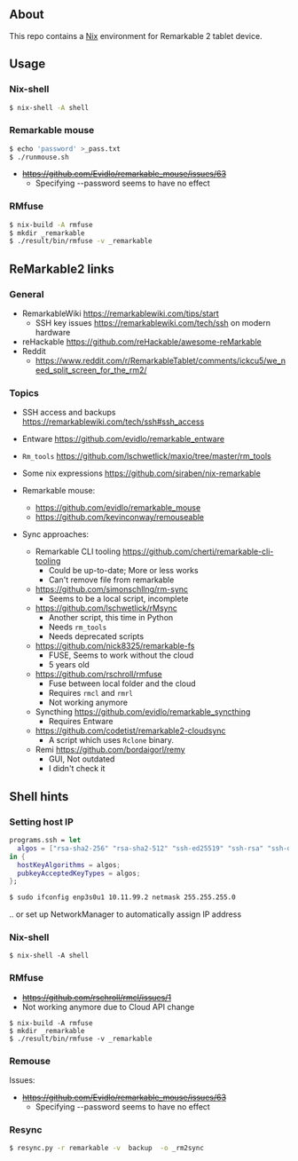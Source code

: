 About
-----

This repo contains a [Nix](http://www.nixos.org) environment for Remarkable 2
tablet device.

Usage
-----

### Nix-shell

```sh
$ nix-shell -A shell
```

### Remarkable mouse

```sh
$ echo 'password' >_pass.txt
$ ./runmouse.sh
```

* ~~https://github.com/Evidlo/remarkable_mouse/issues/63~~
  + Specifying --password seems to have no effect

### RMfuse

```sh
$ nix-build -A rmfuse
$ mkdir _remarkable
$ ./result/bin/rmfuse -v _remarkable
```


ReMarkable2 links
-----------------

### General

* RemarkableWiki https://remarkablewiki.com/tips/start
  - SSH key issues https://remarkablewiki.com/tech/ssh on modern hardware
* reHackable https://github.com/reHackable/awesome-reMarkable
* Reddit
  - https://www.reddit.com/r/RemarkableTablet/comments/ickcu5/we_need_split_screen_for_the_rm2/

### Topics

* SSH access and backups https://remarkablewiki.com/tech/ssh#ssh_access
* Entware https://github.com/evidlo/remarkable_entware
* `Rm_tools` https://github.com/lschwetlick/maxio/tree/master/rm_tools
* Some nix expressions https://github.com/siraben/nix-remarkable

* Remarkable mouse:
  - https://github.com/evidlo/remarkable_mouse
  - https://github.com/kevinconway/remouseable

* Sync approaches:
  - Remarkable CLI tooling https://github.com/cherti/remarkable-cli-tooling
    + Could be up-to-date; More or less works
    + Can't remove file from remarkable
  - https://github.com/simonschllng/rm-sync
    + Seems to be a local script, incomplete
  - https://github.com/lschwetlick/rMsync
    + Another script, this time in Python
    + Needs `rm_tools`
    + Needs deprecated scripts
  - https://github.com/nick8325/remarkable-fs
    + FUSE, Seems to work without the cloud
    + 5 years old
  - https://github.com/rschroll/rmfuse
    + Fuse between local folder and the cloud
    + Requires `rmcl` and `rmrl`
    + Not working anymore
  - Syncthing https://github.com/evidlo/remarkable_syncthing
    + Requires Entware
  - https://github.com/codetist/remarkable2-cloudsync
    + A script which uses `Rclone` binary.
  - Remi https://github.com/bordaigorl/remy
    + GUI, Not outdated
    + I didn't check it

Shell hints
-----------

### Setting host IP

```nix
programs.ssh = let
  algos = ["rsa-sha2-256" "rsa-sha2-512" "ssh-ed25519" "ssh-rsa" "ssh-dss"];
in {
  hostKeyAlgorithms = algos;
  pubkeyAcceptedKeyTypes = algos;
};
```

```sh
$ sudo ifconfig enp3s0u1 10.11.99.2 netmask 255.255.255.0
```

.. or set up NetworkManager to automatically assign IP address

### Nix-shell

```
$ nix-shell -A shell
```

### RMfuse

* ~~https://github.com/rschroll/rmcl/issues/1~~
* Not working anymore due to Cloud API change

```
$ nix-build -A rmfuse
$ mkdir _remarkable
$ ./result/bin/rmfuse -v _remarkable
```

### Remouse

Issues:
* ~~https://github.com/Evidlo/remarkable_mouse/issues/63~~
  + Specifying --password seems to have no effect


### Resync

```sh
$ resync.py -r remarkable -v  backup  -o _rm2sync
```
